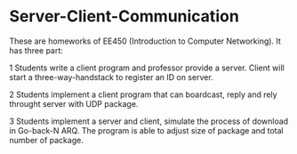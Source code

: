 # Server-Client-Communication

These are homeworks of EE450 (Introduction to Computer Networking). It has three part:

1 Students write a client program and professor provide a server. Client will start a three-way-handstack to register an ID on server.

2 Students implement a client program that can boardcast, reply and rely throught server with UDP package.

3 Students implement a server and client, simulate the process of download in Go-back-N ARQ. The program is able to adjust size of package and total number of package.
